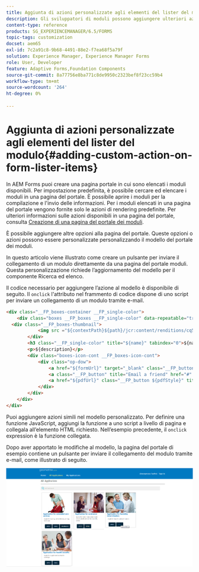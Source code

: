 ```yaml
---
title: Aggiunta di azioni personalizzate agli elementi del lister del modulo
description: Gli sviluppatori di moduli possono aggiungere ulteriori azioni all'elenco dei moduli nella pagina del portale moduli. Per impostazione predefinita, l’elenco dei moduli ti consente di accedere al modulo, compilarlo e inviarlo.
content-type: reference
products: SG_EXPERIENCEMANAGER/6.5/FORMS
topic-tags: customization
docset: aem65
exl-id: 7c2a91c8-9b68-4491-88e2-f7ea68f5a79f
solution: Experience Manager, Experience Manager Forms
role: User, Developer
feature: Adaptive Forms,Foundation Components
source-git-commit: 8a77756e8ba771c8de9950c2323bef8f23cc59b4
workflow-type: tm+mt
source-wordcount: '264'
ht-degree: 0%

---
```


# Aggiunta di azioni personalizzate agli elementi del lister del modulo{#adding-custom-action-on-form-lister-items}

In AEM Forms puoi creare una pagina portale in cui sono elencati i moduli disponibili. Per impostazione predefinita, è possibile cercare ed elencare i moduli in una pagina del portale. È possibile aprire i moduli per la compilazione e l&#39;invio delle informazioni. Per i moduli elencati in una pagina del portale vengono fornite solo le azioni di rendering predefinite. Per ulteriori informazioni sulle azioni disponibili in una pagina del portale, consulta [Creazione di una pagina del portale dei moduli](../../forms/using/creating-form-portal-page.md).

È possibile aggiungere altre opzioni alla pagina del portale. Queste opzioni o azioni possono essere personalizzate personalizzando il modello del portale dei moduli.

In questo articolo viene illustrato come creare un pulsante per inviare il collegamento di un modulo direttamente da una pagina del portale moduli. Questa personalizzazione richiede l’aggiornamento del modello per il componente Ricerca ed elenco.

Il codice necessario per aggiungere l’azione al modello è disponibile di seguito. Il `onclick` l&#39;attributo nel frammento di codice dispone di uno script per inviare un collegamento di un modulo tramite e-mail.

```html
<div class="__FP_boxes-container __FP_single-color">
    <div class="boxes __FP_boxes __FP_single-color" data-repeatable="true">
  <div class="__FP_boxes-thumbnail">
            <img src ="${contextPath}${path}/jcr:content/renditions/cq5dam.thumbnail.319.319.png">
        </div>
        <h3 class="__FP_single-color" title="${name}" tabindex="0">${name}</h3>
        <p>${description}</p>
        <div class="boxes-icon-cont __FP_boxes-icon-cont">
            <div class="op-dow">
                <a href="${formUrl}" target="_blank" class="__FP_button ${htmlStyle}" title="${config-htmlLinkText}">Apply</a>
                <a class="__FP_button" title="Email a friend" href="#" onclick="javascript:window.location=&apos;mailto:?subject=Interesting information&body=I thought you might find {name} form helpful :  &apos;+window.location.protocol+window.location.host+&apos;${formUrl}&apos; ;">Email</a>
                <a href="${pdfUrl}" class="__FP_button ${pdfStyle}" title="${config-pdfLinkText}">Download</a>
            </div>
        </div>
    </div>
</div>
```

Puoi aggiungere azioni simili nel modello personalizzato. Per definire una funzione JavaScript, aggiungi la funzione a uno script a livello di pagina e collegala all’elemento HTML richiesto. Nell’esempio precedente, il `onclick` expression è la funzione collegata.

Dopo aver apportato le modifiche al modello, la pagina del portale di esempio contiene un pulsante per inviare il collegamento del modulo tramite e-mail, come illustrato di seguito.

![email](assets/email.png)
